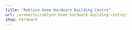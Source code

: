 ```yaml
---
title: "Roblynn Home Hardware Building Centre"
url: /oromocto/roblynn-home-hardware-building-centre/
shop: hardware
---
```

